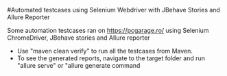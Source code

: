 #Automated testcases using Selenium Webdriver with JBehave Stories and Allure Reporter

Some automation testcases ran on https://pcgarage.ro/ using Selenium ChromeDriver, JBehave stories and Allure reporter

- Use "maven clean verify" to run all the testcases from Maven. 
- To see the generated reports, navigate to the target folder and run "allure serve" or "allure generate command
